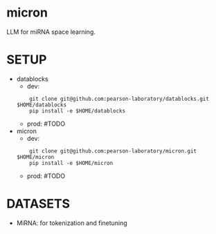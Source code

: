 # micron
LLM for miRNA space learning.

# SETUP
* datablocks
    - dev: 
    ```
        git clone git@github.com:pearson-laboratory/datablocks.git $HOME/datablocks
        pip install -e $HOME/datablocks 
    ```
    - prod: #TODO
* micron
    - dev: 
    ```
        git clone git@github.com:pearson-laboratory/micron.git $HOME/micron
        pip install -e $HOME/micron
    ```
    - prod: #TODO

# DATASETS
* MiRNA: for tokenization and finetuning
```
```

